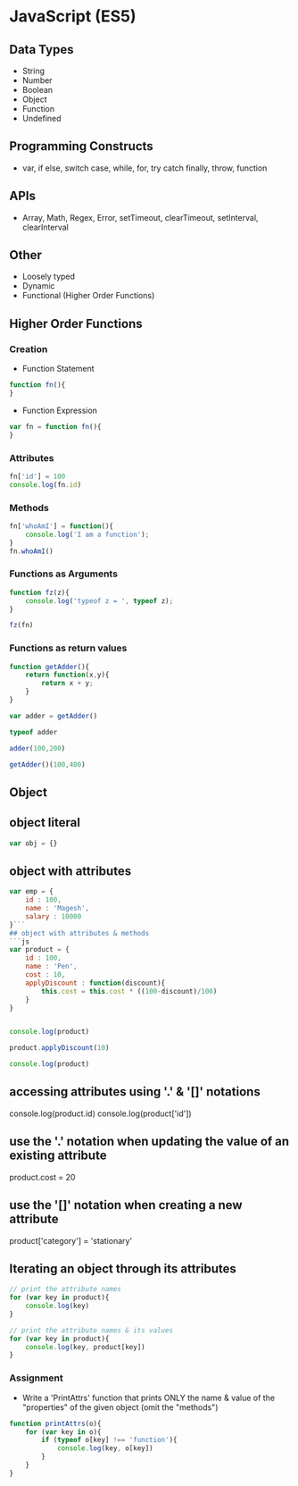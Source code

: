 # JavaScript (ES5)
## Data Types
- String
- Number
- Boolean
- Object
- Function
- Undefined
## Programming Constructs
- var, if else, switch case, while, for, try catch finally, throw, function
## APIs
- Array, Math, Regex, Error, setTimeout, clearTimeout, setInterval, clearInterval
## Other
- Loosely typed
- Dynamic
- Functional (Higher Order Functions)


## Higher Order Functions
### Creation
- Function Statement
```js
function fn(){
}
```
- Function Expression
```js
var fn = function fn(){
}
```
### Attributes
```js
fn['id'] = 100
console.log(fn.id)
```
### Methods
```js
fn['whoAmI'] = function(){
    console.log('I am a function');
}
fn.whoAmI()
```
### Functions as Arguments
```js
function fz(z){
    console.log('typeof z = ', typeof z);
}

fz(fn)
```
### Functions as return values
```js
function getAdder(){
    return function(x,y){
        return x + y;
    }
}

var adder = getAdder()

typeof adder

adder(100,200)

getAdder()(100,400)
```

## Object
## object literal

```js
var obj = {}
```

## object with attributes
```js
var emp = {
    id : 100,
    name : 'Magesh',
    salary : 10000
}```
## object with attributes & methods
```js
var product = {
    id : 100,
    name : 'Pen',
    cost : 10,
    applyDiscount : function(discount){
        this.cost = this.cost * ((100-discount)/100)
    }
}


console.log(product)

product.applyDiscount(10)

console.log(product)
```
## accessing attributes using '.' & '[]' notations
console.log(product.id)
console.log(product['id'])
## use the '.' notation when updating the value of an existing attribute
product.cost = 20
## use the '[]' notation when creating a new attribute
product['category'] = 'stationary'

## Iterating an object through its attributes
```js
// print the attribute names
for (var key in product){
    console.log(key)
}

// print the attribute names & its values
for (var key in product){
    console.log(key, product[key])
}
```

### Assignment
- Write a 'PrintAttrs' function that prints ONLY the name & value of the "properties" of the given object (omit the "methods")
```js
function printAttrs(o){
    for (var key in o){
        if (typeof o[key] !== 'function'){
            console.log(key, o[key])
        }
    }
}
```
